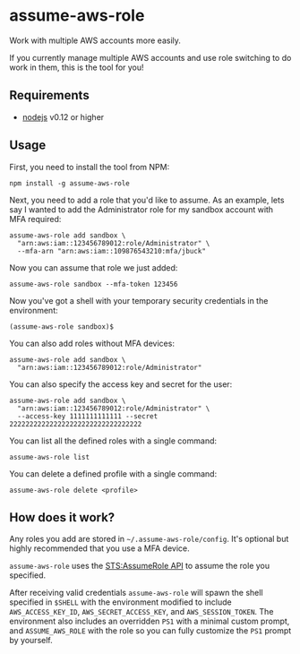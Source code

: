 # assume-aws-role

Work with multiple AWS accounts more easily.

If you currently manage multiple AWS accounts and use role switching to do work in them, this is the tool for you!

## Requirements

* [nodejs](https://nodejs.org/download/) v0.12 or higher

## Usage

First, you need to install the tool from NPM:

`npm install -g assume-aws-role`

Next, you need to add a role that you'd like to assume. As an example, lets say I wanted to add the Administrator role for my sandbox account with MFA required:

```
assume-aws-role add sandbox \
  "arn:aws:iam::123456789012:role/Administrator" \
  --mfa-arn "arn:aws:iam::109876543210:mfa/jbuck"  
```

Now you can assume that role we just added:

`assume-aws-role sandbox --mfa-token 123456`

Now you've got a shell with your temporary security credentials in the environment:

`(assume-aws-role sandbox)$ `

You can also add roles without MFA devices:

```
assume-aws-role add sandbox \
  "arn:aws:iam::123456789012:role/Administrator"
```

You can also specify the access key and secret for the user:
```
assume-aws-role add sandbox \
  "arn:aws:iam::123456789012:role/Administrator" \
  --access-key 1111111111111 --secret 222222222222222222222222222222222
```

You can list all the defined roles with a single command:

`assume-aws-role list`

You can delete a defined profile with a single command:

`assume-aws-role delete <profile>`

## How does it work?

Any roles you add are stored in `~/.assume-aws-role/config`. It's optional but highly recommended that you use a MFA device.

`assume-aws-role` uses the [STS:AssumeRole API](http://docs.aws.amazon.com/STS/latest/APIReference/API_AssumeRole.html) to assume the role you specified.

After receiving valid credentials `assume-aws-role` will spawn the shell specified in `$SHELL` with the environment modified to include `AWS_ACCESS_KEY_ID`, `AWS_SECRET_ACCESS_KEY`, and `AWS_SESSION_TOKEN`. The environment also includes an overridden `PS1` with a minimal custom prompt, and `ASSUME_AWS_ROLE` with the role so you can fully customize the `PS1` prompt by yourself.
